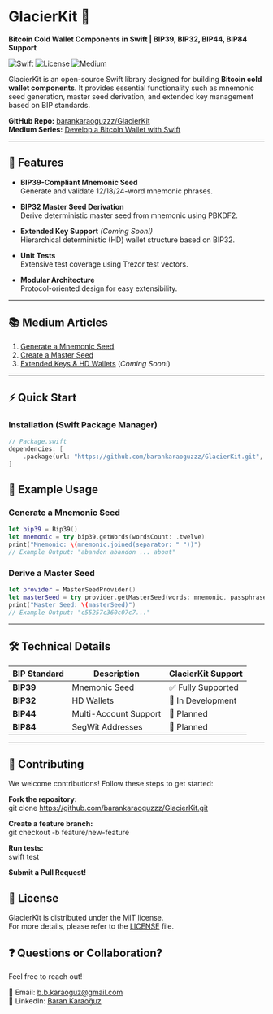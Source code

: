 # GlacierKit 🧊

**Bitcoin Cold Wallet Components in Swift | BIP39, BIP32, BIP44, BIP84 Support**

[![Swift](https://img.shields.io/badge/Swift-5.7-orange.svg)](https://swift.org)  [![License](https://img.shields.io/badge/License-MIT-blue.svg)](https://opensource.org/licenses/MIT)  [![Medium](https://img.shields.io/badge/Medium-Articles-black.svg)](https://medium.com/@barankaraoguz)

GlacierKit is an open-source Swift library designed for building **Bitcoin cold wallet components**. It provides essential functionality such as mnemonic seed generation, master seed derivation, and extended key management based on BIP standards.

**GitHub Repo:** [barankaraoguzzz/GlacierKit](https://github.com/barankaraoguzzz/GlacierKit)  
**Medium Series:** [Develop a Bitcoin Wallet with Swift](https://medium.com/@barankaraoguz)

---

## 🌟 Features

- **BIP39-Compliant Mnemonic Seed**  
  Generate and validate 12/18/24-word mnemonic phrases.

- **BIP32 Master Seed Derivation**  
  Derive deterministic master seed from mnemonic using PBKDF2.

- **Extended Key Support** *(Coming Soon!)*  
  Hierarchical deterministic (HD) wallet structure based on BIP32.

- **Unit Tests**  
  Extensive test coverage using Trezor test vectors.

- **Modular Architecture**  
  Protocol-oriented design for easy extensibility.

---

## 📚 Medium Articles

1. [Generate a Mnemonic Seed](https://medium.com/@barankaraoguz/develop-a-bitcoin-wallet-with-swift-generate-a-mnemonic-seed-5aa70a8b49ef)  
2. [Create a Master Seed](https://medium.com/@barankaraoguz/develop-a-bitcoin-wallet-with-swift-creating-a-master-seed-8a77e03d60fa)  
3. [Extended Keys & HD Wallets](https://medium.com/@barankaraoguz) (*Coming Soon!*)

---

## ⚡ Quick Start

### Installation (Swift Package Manager)

```swift
// Package.swift
dependencies: [
    .package(url: "https://github.com/barankaraoguzzz/GlacierKit.git", from: "1.0.0")
]
```

## 🧪 Example Usage

### Generate a Mnemonic Seed

```swift
let bip39 = Bip39()
let mnemonic = try bip39.getWords(wordsCount: .twelve)
print("Mnemonic: \(mnemonic.joined(separator: " "))")
// Example Output: "abandon abandon ... about"
```
### Derive a Master Seed
```swift
let provider = MasterSeedProvider()
let masterSeed = try provider.getMasterSeed(words: mnemonic, passphrase: "TREZOR")
print("Master Seed: \(masterSeed)")
// Example Output: "c55257c360c07c7..."
```

---

## 🛠 Technical Details

| BIP Standard | Description          | GlacierKit Support     |
|--------------|----------------------|-------------------------|
| **BIP39**     | Mnemonic Seed         | ✅ Fully Supported      |
| **BIP32**     | HD Wallets            | 🔧 In Development       |
| **BIP44**     | Multi-Account Support | 🚧 Planned              |
| **BIP84**     | SegWit Addresses      | 🚧 Planned              |


---

## 🤝 Contributing

We welcome contributions! Follow these steps to get started:

**Fork the repository:**  
git clone https://github.com/barankaraoguzzz/GlacierKit.git

**Create a feature branch:**  
git checkout -b feature/new-feature

**Run tests:**  
swift test

**Submit a Pull Request!**

## 📜 License

GlacierKit is distributed under the MIT license.  
For more details, please refer to the [LICENSE](LICENSE) file.

## ❓ Questions or Collaboration?

Feel free to reach out!

📧 Email: b.b.karaoguz@gmail.com  
💼 LinkedIn: [Baran Karaoğuz](https://www.linkedin.com/in/baran-karaoguz-07045698/)  
